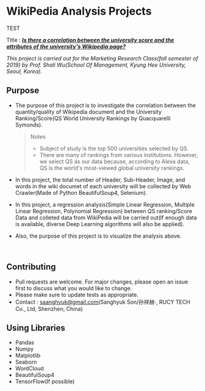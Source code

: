# WikiPedia Analysis Projects

TEST

TItle : <u>***Is there a correlation between the university score and the attributes of the university's Wikipedia page?***</u>

*This project is carried out for the Marketing Research Class(fall semester of 2019) by Prof. Shali Wu(School Of Management, Kyung Hee University, Seoul, Korea).* 

## Purpose

- The purpose of this project is to investigate the correlation between the quantity/quality of Wikipedia document and the University Ranking/Score(QS World University Rankings by Quacquarelli Symonds).

  > Notes
  >
  > - Subject of study is the top 500 universities selected by QS.
  > - There are many of rankings from various institutions. However, we select QS as our data because, according to Alexa data, QS is the world's most-viewed global university rankings.

- In this project, the total number of Header, Sub-Header, Image, and words in the wiki documet of each university will be collected by Web Crawler(Made of Python BeautifulSoup4, Selenium). 

- In this project, a regression analysis(Simple Linear Regression, Multiple Linear Regression, Polynomial Regression) between QS ranking/Score Data and colleted data from WikiPedia will be carried out(If enough data is available, diverse Deep Learning algorithms will also be applied). 

- Also, the purpose of this project is to visualize the analysis above. 

  ​

## Contributing
- Pull requests are welcome. For major changes, please open an issue first to discuss what you would like to change.
- Please make sure to update tests as appropriate.
- Contact : saanghyuk@gmail.com(Sanghyuk Son/孙祥赫·, RUCY TECH Co., Ltd, Shenzhen, China)

## Using Libraries
- Pandas
- Numpy
- Matplotlib
- Seaborn
- WordCloud
- BeautifulSoup4
- TensorFlow(If possible)
